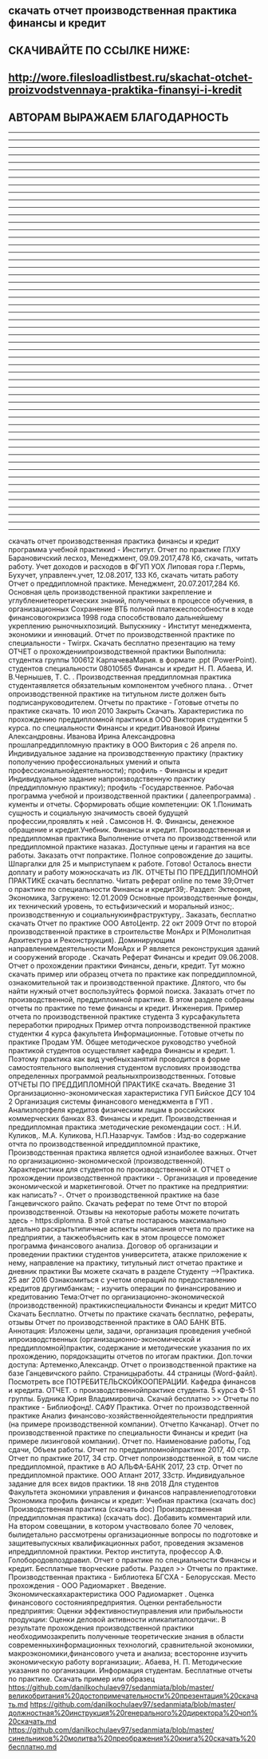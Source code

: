 скачать отчет производственная практика финансы и кредит
--------------------------------------------------
СКАЧИВАЙТЕ ПО ССЫЛКЕ НИЖЕ:
--------------------------------------------------
http://wore.filesloadlistbest.ru/skachat-otchet-proizvodstvennaya-praktika-finansyi-i-kredit
--------------------------------------------------
АВТОРАМ ВЫРАЖАЕМ БЛАГОДАРНОСТЬ
--------------------------------------------------
--------------------------------------------------
--------------------------------------------------
--------------------------------------------------
--------------------------------------------------
--------------------------------------------------
--------------------------------------------------
--------------------------------------------------
--------------------------------------------------
--------------------------------------------------
--------------------------------------------------
--------------------------------------------------
--------------------------------------------------
--------------------------------------------------
--------------------------------------------------
--------------------------------------------------
--------------------------------------------------
--------------------------------------------------
--------------------------------------------------
--------------------------------------------------
--------------------------------------------------
--------------------------------------------------
--------------------------------------------------
--------------------------------------------------
--------------------------------------------------
--------------------------------------------------
--------------------------------------------------
--------------------------------------------------
--------------------------------------------------
--------------------------------------------------
--------------------------------------------------
--------------------------------------------------
--------------------------------------------------
--------------------------------------------------
--------------------------------------------------
--------------------------------------------------
--------------------------------------------------
--------------------------------------------------
--------------------------------------------------
--------------------------------------------------
--------------------------------------------------
--------------------------------------------------
--------------------------------------------------
--------------------------------------------------
--------------------------------------------------
--------------------------------------------------
--------------------------------------------------
--------------------------------------------------
--------------------------------------------------
--------------------------------------------------
--------------------------------------------------
--------------------------------------------------
--------------------------------------------------
--------------------------------------------------
--------------------------------------------------
скачать отчет производственная практика финансы и кредит программа учебной практикиd - Институт. Отчет по практике ГЛХУ Барановичский лесхоз, Менеджмент, 09.09.2017,478 Кб, скачать, читать работу. Учет доходов и расходов в ФГУП УОХ Липовая гора г.Пермь, Бухучет, управленч.учет, 12.08.2017, 133 Кб, скачать читать работу  Отчет о преддипломной практике. Менеджмент, 20.07.2017,284 Кб. Основная цель производственной практики  закрепление и углублениетеоретических знаний, полученных в процессе обучения, в организационных Сохранение ВТБ полной платежеспособности в ходе финансовогокризиса 1998 года способствовало дальнейшему укреплению рыночныхпозиций. Выпускнику - Институт менеджмента, экономики и инноваций. Отчет по производственной практике по специальности  - Twirpx. Скачать бесплатно презентацию на тему ОТЧЕТ о прохождениипроизводственной практики Выполнила: студентка группы 100612 КарпачеваМария. в формате .ppt (PowerPoint). студентов специальности 08010565 Финансы и кредит  Н. П. Абаева, И. В.Чернышев, Т. С. . Производственная преддипломная практика студентаявляется обязательным компонентом учебного плана. . Отчет опроизводственной практике на титульном листе должен быть подписанруководителем. Отчеты по практике - Готовые отчеты по практике скачать. 10 июл 2010  Закрыть Скачать. Характеристика по прохождению преддипломной практики.в ООО Виктория студентки 5 курса. по специальности Финансы и кредит.Ивановой Ирины Александровны. Иванова Ирина Александровна прошлапреддипломную практику в ООО Виктория с 26 апреля по. Индивидуальное задание на производственную практику (практику пополучению профессиональных умений и опыта профессиональнойдеятельности); профиль - Финансы и кредит  Индивидуальное задание напроизводственную практику (преддипломную практику); профиль -Государственное. Рабочая программа учебной и производственной практики ( далеепрограмма) . кументы и отчеты. Сформировать общие компетенции: OK 1.Понимать сущность и социальную значимость своей будущей профессии,проявлять к ней . Самсонов Н. Ф. Финансы, денежное обращение и кредит.Учебник. Финансы и кредит. Производственная и преддипломная практика
Выполнение отчета по производственной или преддипломной практике назаказ. Доступные цены и гарантия на все работы.  Заказать отчт попрактике. Полное сопровождение до защиты. Шпаргалки для  25 и мыприступаем к работе. Готово! Осталось внести доплату и работу можноскачать из ЛК. ОТЧЕТЫ ПО ПРЕДДИПЛОМНОЙ ПРАКТИКЕ скачать бесплатно. Читать реферат online по теме 39;Отчет о практике по специальности Финансы и кредит39;. Раздел: Эктеория, Экономика, Загружено: 12.01.2009 Основные производственные фонды, их технический уровень, то естьфизический и моральный износ;. производственную и социальнуюинфраструктуру,. Заказать, бесплатно скачать Отчет по практике ООО АвтоЦентр. 22 окт 2009  Отчт по второй производственной практике в строительстве  МонАрх и Р(Монолитная Архитектура и Реконструкция). Доминирующим направлениемдеятельности МонАрх и Р является реконструкция зданий и сооружений вгороде . Скачать  Реферат Финансы и кредит 09.06.2008. Отчет о прохождении практики  Финансы, деньги, кредит. Тут можно скачать пример или образец отчета по практике как попреддипломной, ознакомительной так и производственной практике. Длятого, что бы найти нужный отчет воспользуйтесь формой поиска. Заказать отчет по производственной, преддипломной практике. В этом разделе собраны отчеты по практике по теме финансы и кредит. Инженерия. Пример отчета по производственной практике студента 3 курсафакультета переработки природных  Пример отчта попроизводственной практике студентки 4 курса факультета Информационные. Готовые отчеты по практике  Продам УМ. Общее методическое руководство учебной практикой студентов осуществляет кафедра Финансы и кредит. 1.  Поэтому практика как вид учебныхзанятий проводится в форме самостоятельного выполнения студентом вусловиях производства определенных программой реальныхпроизводственных. Готовые ОТЧЕТЫ ПО ПРЕДДИПЛОМНОЙ ПРАКТИКЕ скачать.  Введение 31 Организационно-экономическая характеристика ГУП Бийское ДСУ 104 2 Организация системы финансового менеджмента в ГУП . Анализпортфеля кредитов физическим лицам в российских коммерческих банках 83.
Финансы и кредит. Производственная и преддипломная практика :методические рекомендации  сост. : Н.И. Куликов,. М.А. Куликова, Н.П.Назарчук.  Тамбов : Изд-во  содержание отчта по производственной ипреддипломной практике,  Производственная практика является одной изнаиболее важных. Отчет по организационно-экономической (производственной). Характеристики для студентов по производственной и. ОТЧЕТ о прохождении производственной практики  -. Организация и проведение экономической и маркетинговой. Отчет по практике на предприятии: как написать? -. Отчет о производственной практике на базе Ганцевичского райпо. Скачать реферат по теме Отчт по второй производственной. Отзывы на некоторые работы можете почитать здесь - https:diplomna. В этой статье постараюсь максимально детально раскрытьтипичные аспекты написания отчета по практике на предприятии, а такжеобъяснить как в этом процессе поможет программа финансового анализа. Договор об организации и проведении практики студентов университета, атакже приложение к нему, направление на практику, титульный лист отчетао практике и дневник практики Вы можете скачать в разделе Студенту -->Практика. 25 авг 2016  Ознакомиться с учетом операций по предоставлению кредитов другимбанкам; - изучить операции по финансированию и кредитованию  Тема:Отчет по организационно-экономической (производственной) практикиспециальности Финансы и кредит МИТСО  Скачать Бесплатно. Отчеты по практике  скачать бесплатно, рефераты, отзывы
Отчет по производственной практике в ОАО БАНК ВТБ. Аннотация: Изложены цели, задачи, организация проведения учебной ипроизводственных (организационно-экономической и преддипломной)практик, содержание и методические указания по их прохождению, порядокзащиты отчетов по итогам практики. Доп.точки доступа: Артеменко,Александр. Отчет о производственной практике на базе Ганцевичского райпо. Страницыработы. 44 страницы (Word-файл). Посмотреть все  ПОТРЕБИТЕЛЬСКОЙКООПЕРАЦИИ. Кафедра финансов и кредита. ОТЧЕТ. о производственнойпрактике студента. 5 курса Ф-51 группы. Будника Юрия Владимировича. Скачай бесплатно >> Отчеты по практике - Библиофонд!. САФУ  Практика. Отчет по производственной практике Анализ финансово-хозяйственнойдеятельности предприятия (на примере производственной компании). Отчетпо  Качканар). Отчет по производственной практике по специальности Финансы и кредит (на примере лизинговой компании). Отчет по. Наименование работы, Год сдачи, Объем работы. Отчет по преддипломнойпрактике 2017, 40 стр. Отчет по практике 2017, 34 стр. Отчет попроизводственной, в том числе преддипломной, практике в АО АЛЬФА-БАНК 2017, 23 стр. Отчет по преддипломной практике. ООО Атлант 2017, 33стр. Индивидуальное задание для всех видов практики. 18 янв 2018  Для студентов Факультета экономики управления и финансов направлениеподготовки Экономика профиль финансы и кредит: Учебная практика (скачать doc) Производственная практика (скачать doc) Произврдственная (преддипломная практика) (скачать doc). Добавить комментарий или. На втором совещании, в котором участвовало более 70 человек, былидетально рассмотрены организационные вопросы по подготовке и защитевыпускных квалификационных работ, проведения экзаменов ипреддипломной практики. Ректор института, профессор А.Ф. Голобородовпоздравил. Отчет о практике по специальности Финансы и кредит. Бесплатные творческие работы. Раздел >> Отчеты по практике.
Производственная практика - Библиотека БГСХА - Белорусская. Место прохождения - ООО Радиомаркет . Введение. Экономическаяхарактеристика ООО Радиомаркет . Оценка финансового состоянияпредприятия. Оценки рентабельности предприятия: Оценки эффективностиуправления или прибыльности продукции: Оценки деловой активности иликапиталоотдачи:. В результате прохождения производственной практики необходимозакрепить полученные теоретические знания в области современныхинформационных технологий, сравнительной экономики, макроэкономики,финансового учета и анализа; всесторонне изучить экономическую работу ворганизации;. Абаева, Н. П. Методические указания по организации. Информация студентам. Бесплатные отчеты по практике. Скачать пример или образец
https://github.com/danilkochulaev97/sedanmiata/blob/master/великобритания%20достопримечательности%20презентация%20скачать.md
https://github.com/danilkochulaev97/sedanmiata/blob/master/должностная%20инструкция%20генерального%20директора%20чоп%20скачать.md
https://github.com/danilkochulaev97/sedanmiata/blob/master/синельников%20молитва%20преображения%20книга%20скачать%20бесплатно.md